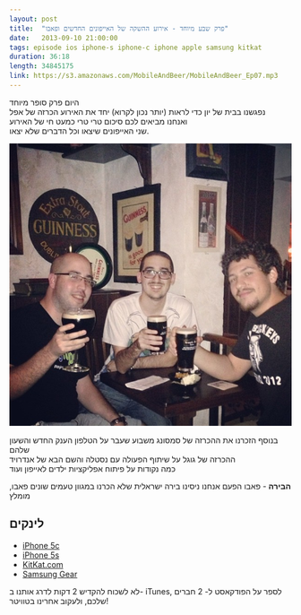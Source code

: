 ```yaml
---
layout: post
title:  "פרק שבע מיוחד - אירוע ההשקה של האייפונים החדשים ופאבו"
date:   2013-09-10 21:00:00
tags: episode ios iphone-s iphone-c iphone apple samsung kitkat
duration: 36:18
length: 34845175
link: https://s3.amazonaws.com/MobileAndBeer/MobileAndBeer_Ep07.mp3
---
```


היום פרק סופר מיוחד  
נפגשנו בבית של יון כדי לראות (יותר נכון לקרוא) יחד את האירוע הכרזה של     אפל  
ואנחנו מביאים לכם סיכום טרי טרי כמעט חי של האירוע  
שני האייפונים שיצאו וכל הדברים שלא יצאו.

![](/images/beer.jpg)


בנוסף הזכרנו את ההכרזה של סמסונג משבוע שעבר על הטלפון הענק החדש והשעון שלהם  
ההכרזה של גוגל על שיתוף הפעולה עם נסטלה והשם הבא של אנדרויד  
כמה נקודות על פיתוח אפליקציות ילדים לאייפון ועוד

**הבירה** - פאבו
הפעם אנחנו ניסינו בירה ישראלית שלא הכרנו במגוון טעמים שונים
פאבו, מומלץ

## לינקים

* [iPhone 5c](http://www.apple.com/iphone-5c/)
* [iPhone 5s](http://www.apple.com/iphone-5s/)
* [KitKat.com](http://kitkat.com/)
* [Samsung Gear](http://www.samsungmobilepress.com/2013/09/04/GALAXY-Gear-1)

לא לשכוח להקדיש 2 דקות לדרג אותנו ב- iTunes, לספר על הפודקאסט ל- 2 חברים שלכם, ולעקוב אחרינו בטוויטר!